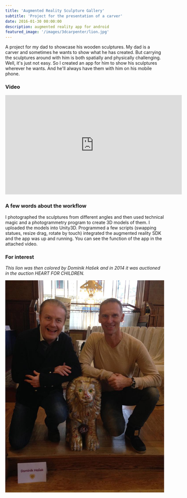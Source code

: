 ```yaml
---
title: 'Augmented Reality Sculpture Gallery'
subtitle: 'Project for the presentation of a carver'
date: 2016-01-30 00:00:00
description: augmented reality app for android
featured_image: '/images/3dcarpenter/lion.jpg'
---
```



A project for my dad to showcase his wooden sculptures. My dad is a carver and sometimes he wants to show what he has created. But carrying the sculptures around with him is both spatially and physically challenging. Well, it's just not easy. So I created an app for him to show his sculptures wherever he wants. And he'll always have them with him on his mobile phone.

### Video
<iframe width="560" height="315" src="https://www.youtube.com/embed/Su0rRDYlFlM" frameborder="0" allow="accelerometer; autoplay; clipboard-write; encrypted-media; gyroscope; picture-in-picture" allowfullscreen></iframe>

### A few words about the workflow
 I photographed the sculptures from different angles and then used technical magic and a photogrammetry program to create 3D models of them. I uploaded the models into Unity3D. Programmed a few scripts (swapping statues, resize drag, rotate by touch) integrated the augmented reality SDK and the app was up and running. You can see the function of the app in the attached video.

### For interest
 
 *This lion was then colored by Dominik Hašek and in 2014 it was auctioned in the auction HEART FOR CHILDREN.*
  
 <img src="/images/3dcarpenter/lion-hasek.jpg" />

